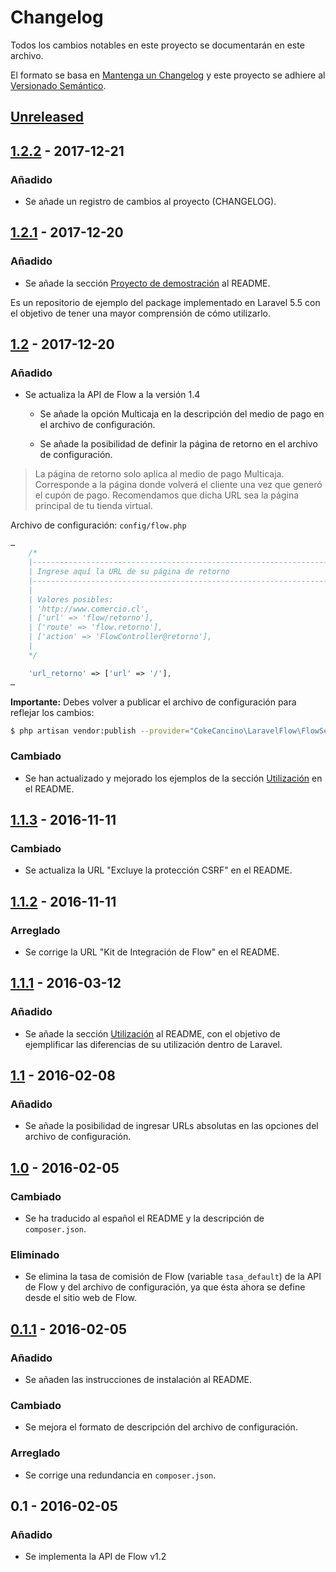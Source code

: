 # Changelog
Todos los cambios notables en este proyecto se documentarán en este archivo.

El formato se basa en [Mantenga un Changelog](http://keepachangelog.com/es-ES/1.0.0/)
y este proyecto se adhiere al [Versionado Semántico](https://semver.org/lang/es/).

## [Unreleased]

## [1.2.2] - 2017-12-21
### Añadido
- Se añade un registro de cambios al proyecto (CHANGELOG).

## [1.2.1] - 2017-12-20
### Añadido
- Se añade la sección
[Proyecto de demostración](https://github.com/cokecancino/laravel-flow#proyecto-de-demostraci%C3%B3n)
al README.

Es un repositorio de ejemplo del package implementado en Laravel 5.5
con el objetivo de tener una mayor comprensión de cómo utilizarlo.

## [1.2] - 2017-12-20
### Añadido
- Se actualiza la API de Flow a la versión 1.4

  - Se añade la opción Multicaja en la descripción del medio de pago
en el archivo de configuración.

  - Se añade la posibilidad de definir la página de retorno en el
archivo de configuración.

> La página de retorno solo aplica al medio de pago Multicaja.
Corresponde a la página donde volverá el cliente una vez que generó
el cupón de pago. Recomendamos que dicha URL sea la página principal
de tu tienda virtual.

Archivo de configuración: `config/flow.php`

```php
…
    /*
    |--------------------------------------------------------------------------
    | Ingrese aquí la URL de su página de retorno
    |--------------------------------------------------------------------------
    |
    | Valores posibles:
    | 'http://www.comercio.cl',
    | ['url' => 'flow/retorno'],
    | ['route' => 'flow.retorno'],
    | ['action' => 'FlowController@retorno'],
    |
    */

    'url_retorno' => ['url' => '/'],
…
```

**Importante:** Debes volver a publicar el archivo de configuración
para reflejar los cambios:
```sh
$ php artisan vendor:publish --provider="CokeCancino\LaravelFlow\FlowServiceProvider" --force
```

### Cambiado
- Se han actualizado y mejorado los ejemplos de la sección
[Utilización](https://github.com/cokecancino/laravel-flow#utilizaci%C3%B3n)
en el README.

## [1.1.3] - 2016-11-11
### Cambiado
- Se actualiza la URL "Excluye la protección CSRF" en el README.

## [1.1.2] - 2016-11-11
### Arreglado
- Se corrige la URL "Kit de Integración de Flow" en el README.

## [1.1.1] - 2016-03-12
### Añadido
- Se añade la sección
[Utilización](https://github.com/cokecancino/laravel-flow#utilizaci%C3%B3n)
al README, con el objetivo de ejemplificar las diferencias de su
utilización dentro de Laravel.

## [1.1] - 2016-02-08
### Añadido
- Se añade la posibilidad de ingresar URLs absolutas en las opciones
del archivo de configuración.

## [1.0] - 2016-02-05
### Cambiado
- Se ha traducido al español el README y la descripción de `composer.json`.

### Eliminado
- Se elimina la tasa de comisión de Flow (variable `tasa_default`) de
la API de Flow y del archivo de configuración, ya que ésta ahora se
define desde el sitio web de Flow.

## [0.1.1] - 2016-02-05
### Añadido
- Se añaden las instrucciones de instalación al README.

### Cambiado
- Se mejora el formato de descripción del archivo de configuración.

### Arreglado
- Se corrige una redundancia en `composer.json`.

## 0.1 - 2016-02-05
### Añadido
- Se implementa la API de Flow v1.2

[Unreleased]: https://github.com/cokecancino/laravel-flow/compare/1.2.2...HEAD
[1.2.2]: https://github.com/cokecancino/laravel-flow/compare/1.2.1...1.2.2
[1.2.1]: https://github.com/cokecancino/laravel-flow/compare/1.2...1.2.1
[1.2]: https://github.com/cokecancino/laravel-flow/compare/1.1.3...1.2
[1.1.3]: https://github.com/cokecancino/laravel-flow/compare/1.1.2...1.1.3
[1.1.2]: https://github.com/cokecancino/laravel-flow/compare/1.1.1...1.1.2
[1.1.1]: https://github.com/cokecancino/laravel-flow/compare/1.1...1.1.1
[1.1]: https://github.com/cokecancino/laravel-flow/compare/1.0...1.1
[1.0]: https://github.com/cokecancino/laravel-flow/compare/0.1.1...1.0
[0.1.1]: https://github.com/cokecancino/laravel-flow/compare/0.1...0.1.1
